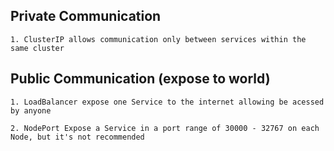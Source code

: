 ## Private Communication

    1. ClusterIP allows communication only between services within the same cluster

## Public Communication (expose to world)

    1. LoadBalancer expose one Service to the internet allowing be acessed by anyone

    2. NodePort Expose a Service in a port range of 30000 - 32767 on each Node, but it's not recommended
